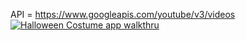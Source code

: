API = https://www.googleapis.com/youtube/v3/videos
[![Halloween Costume app walkthru](http://img.youtube.com/vi/VIDEO_ID/0.jpg)](https://youtu.be/tWqCgENnb80)
